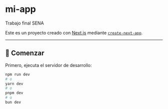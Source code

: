 # mi-app  
Trabajo final SENA  

Este es un proyecto creado con [Next.js](https://nextjs.org) mediante [`create-next-app`](https://nextjs.org/docs/app/api-reference/cli/create-next-app).

---

## 🚀 Comenzar

Primero, ejecuta el servidor de desarrollo:

```bash
npm run dev
# o
yarn dev
# o
pnpm dev
# o
bun dev

